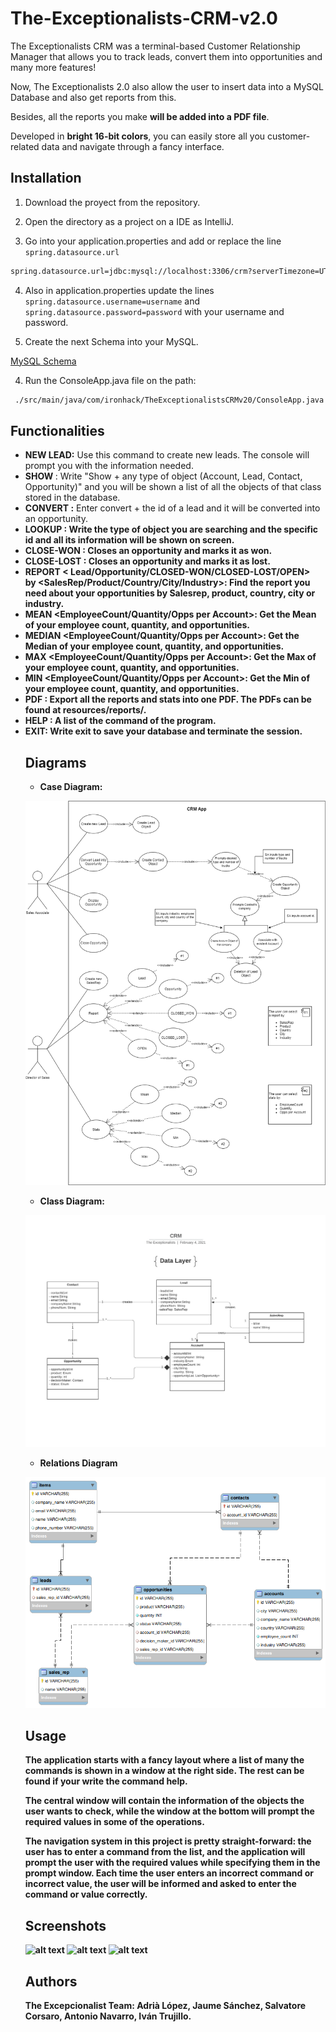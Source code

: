 # The-Exceptionalists-CRM-v2.0

The Exceptionalists CRM was a terminal-based Customer Relationship Manager that allows you to track leads, convert them
into opportunities and many more features!

Now, The Exceptionalists 2.0 also allow the user to insert data into a MySQL Database and also get reports from this.

Besides, all the reports you make **will be added into a PDF file**.

Developed in **bright 16-bit colors**, you can easily store all you customer-related data and navigate through a fancy
interface.

## Installation

1. Download the proyect from the repository.

2. Open the directory as a project on a IDE as IntelliJ.

3. Go into your application.properties and add or replace the line `spring.datasource.url`

```bash   
spring.datasource.url=jdbc:mysql://localhost:3306/crm?serverTimezone=UTC
```

4. Also in application.properties update the lines
   `spring.datasource.username=username` and `spring.datasource.password=password` with your username and password.

5. Create the next Schema into your MySQL.

[MySQL Schema](https://github.com/The-Exceptionalists/The-Exceptionalists-CRM-v2.0/blob/develop/src/main/resources/sql/CRM_database.sql)

4. Run the ConsoleApp.java file on the path:

```bash
 ./src/main/java/com/ironhack/TheExceptionalistsCRMv20/ConsoleApp.java
```

## Functionalities

- **NEW LEAD:** Use this command to create new leads. The console will prompt you with the information needed.
- **SHOW <objectInPlural>** : Write "Show + any type of object (Account, Lead, Contact, Opportunity)" and you will be
  shown a list of all the objects of that class stored in the database.
- **CONVERT <ID>:** Enter convert + the id of a lead and it will be converted into an opportunity.
- **LOOKUP <Object> <id>:** Write the type of object you are searching and the specific id and all its information will
  be shown on screen.
- **CLOSE-WON <id>**: Closes an opportunity and marks it as won.
- **CLOSE-LOST <id>**: Closes an opportunity and marks it as lost.
- **REPORT <
  Lead/Opportunity/CLOSED-WON/CLOSED-LOST/OPEN>                                                                     
  by <SalesRep/Product/Country/City/Industry>**: Find the report you need about your opportunities by Salesrep, product,
  country, city or industry.
- **MEAN <EmployeeCount/Quantity/Opps per Account>**: Get the Mean of your employee count, quantity, and opportunities.
- **MEDIAN <EmployeeCount/Quantity/Opps per Account>**: Get the Median of your employee count, quantity, and
  opportunities.
- **MAX <EmployeeCount/Quantity/Opps per Account>**: Get the Max of your employee count, quantity, and opportunities.
- **MIN <EmployeeCount/Quantity/Opps per Account>**: Get the Min of your employee count, quantity, and opportunities.
- **PDF** : Export all the reports and stats into one PDF. The PDFs can be found at resources/reports/.
- **HELP** : A list of the command of the program.
- **EXIT:** Write exit to save your database and terminate the session.

## Diagrams

- Case Diagram:

![alt text](https://github.com/The-Exceptionalists/The-Exceptionalists-CRM-v2.0/blob/main/src/main/resources/diagrams/TheDataLayer-UseCase-Diagram.png)

- Class Diagram:

![alt text](https://github.com/The-Exceptionalists/The-Exceptionalists-CRM-v2.0/blob/main/src/main/resources/diagrams/CRM_Exceptionalists.jpeg)

- Relations Diagram

![alt text](https://github.com/The-Exceptionalists/The-Exceptionalists-CRM-v2.0/blob/develop/src/main/resources/diagrams/er_model.png)

## Usage

The application starts with a fancy layout where a list of many the commands is shown in a window at the right side. The
rest can be found if your write the command help.

The central window will contain the information of the objects the user wants to check, while the window at the bottom
will prompt the required values in some of the operations.

**The navigation system in this project is pretty straight-forward:** the user has to enter a command from the list, and
the application will prompt the user with the required values while specifying them in the prompt window. Each time the
user enters an incorrect command or incorrect value, the user will be informed and asked to enter the command or value
correctly.

## Screenshots

![alt text]()
![alt text]()
![alt text]()

## Authors

**The Excepcionalist Team**: Adrià López, Jaume Sánchez, Salvatore Corsaro, Antonio Navarro, Iván Trujillo.
